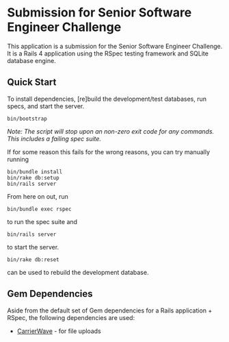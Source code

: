 # Submission for Senior Software Engineer Challenge

This application is a submission for the Senior Software Engineer Challenge. It is a Rails 4 application using the RSpec testing framework and SQLite database engine.

## Quick Start

To install dependencies, [re]build the development/test databases, run specs, and start the server.

    bin/bootstrap

_Note: The script will stop upon an non-zero exit code for any commands. This includes a failing spec suite._

If for some reason this fails for the wrong reasons, you can try manually running

    bin/bundle install
    bin/rake db:setup
    bin/rails server

From here on out, run

    bin/bundle exec rspec

to run the spec suite and

    bin/rails server

to start the server.

    bin/rake db:reset

can be used to rebuild the development database.

## Gem Dependencies

Aside from the default set of Gem dependencies for a Rails application + RSpec, the following dependencies are used:

- [CarrierWave](https://github.com/carrierwaveuploader/carrierwave) - for file uploads
